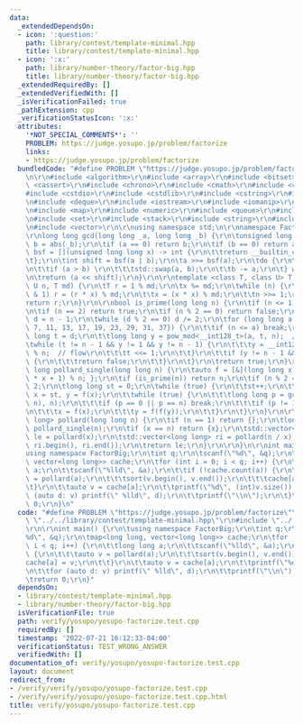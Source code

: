 ```yaml
---
data:
  _extendedDependsOn:
  - icon: ':question:'
    path: library/contest/template-minimal.hpp
    title: library/contest/template-minimal.hpp
  - icon: ':x:'
    path: library/number-theory/factor-big.hpp
    title: library/number-theory/factor-big.hpp
  _extendedRequiredBy: []
  _extendedVerifiedWith: []
  _isVerificationFailed: true
  _pathExtension: cpp
  _verificationStatusIcon: ':x:'
  attributes:
    '*NOT_SPECIAL_COMMENTS*': ''
    PROBLEM: https://judge.yosupo.jp/problem/factorize
    links:
    - https://judge.yosupo.jp/problem/factorize
  bundledCode: "#define PROBLEM \"https://judge.yosupo.jp/problem/factorize\"\r\n\r\
    \n\r\n#include <algorithm>\r\n#include <array>\r\n#include <bitset>\r\n#include\
    \ <cassert>\r\n#include <chrono>\r\n#include <cmath>\r\n#include <complex>\r\n\
    #include <cstdio>\r\n#include <cstdlib>\r\n#include <cstring>\r\n#include <ctime>\r\
    \n#include <deque>\r\n#include <iostream>\r\n#include <iomanip>\r\n#include <list>\r\
    \n#include <map>\r\n#include <numeric>\r\n#include <queue>\r\n#include <random>\r\
    \n#include <set>\r\n#include <stack>\r\n#include <string>\r\n#include <unordered_map>\r\
    \n#include <vector>\r\n\r\nusing namespace std;\n\r\nnamespace FactorBig {\r\n\
    \r\nlong long gcd(long long _a, long long _b) {\r\n\tunsigned long long a = abs(_a),\
    \ b = abs(_b);\r\n\tif (a == 0) return b;\r\n\tif (b == 0) return a;\r\n\tauto\
    \ bsf = [](unsigned long long x) -> int {\r\n\t\treturn __builtin_ctzll(x);\r\n\
    \t};\r\n\tint shift = bsf(a | b);\r\n\ta >>= bsf(a);\r\n\tdo {\r\n\t\tb >>= bsf(b);\r\
    \n\t\tif (a > b) \r\n\t\t\tstd::swap(a, b);\r\n\t\tb -= a;\r\n\t} while (b);\r\
    \n\treturn (a << shift);\r\n}\r\n\r\ntemplate <class T, class U> T pow_mod(T x,\
    \ U n, T md) {\r\n\tT r = 1 % md;\r\n\tx %= md;\r\n\twhile (n) {\r\n\t\tif (n\
    \ & 1) r = (r * x) % md;\r\n\t\tx = (x * x) % md;\r\n\t\tn >>= 1;\r\n\t}\r\n\t\
    return r;\r\n}\r\n\r\nbool is_prime(long long n) {\r\n\tif (n <= 1) return false;\r\
    \n\tif (n == 2) return true;\r\n\tif (n % 2 == 0) return false;\r\n\tlong long\
    \ d = n - 1;\r\n\twhile (d % 2 == 0) d /= 2;\r\n\tfor (long long a : {2, 3, 5,\
    \ 7, 11, 13, 17, 19, 23, 29, 31, 37}) {\r\n\t\tif (n <= a) break;\r\n\t\tlong\
    \ long t = d;\r\n\t\tlong long y = pow_mod<__int128_t>(a, t, n);  // over\r\n\t\
    \twhile (t != n - 1 && y != 1 && y != n - 1) {\r\n\t\t\ty = __int128_t(y) * y\
    \ % n;  // flow\r\n\t\t\tt <<= 1;\r\n\t\t}\r\n\t\tif (y != n - 1 && t % 2 == 0)\
    \ {\r\n\t\t\treturn false;\r\n\t\t}\r\n\t}\r\n\treturn true;\r\n}\r\n\r\nlong\
    \ long pollard_single(long long n) {\r\n\tauto f = [&](long long x) { return (__int128_t(x)\
    \ * x + 1) % n; };\r\n\tif (is_prime(n)) return n;\r\n\tif (n % 2 == 0) return\
    \ 2;\r\n\tlong long st = 0;\r\n\twhile (true) {\r\n\t\tst++;\r\n\t\tlong long\
    \ x = st, y = f(x);\r\n\t\twhile (true) {\r\n\t\t\tlong long p = gcd((y - x +\
    \ n), n);\r\n\t\t\tif (p == 0 || p == n) break;\r\n\t\t\tif (p != 1) return p;\r\
    \n\t\t\tx = f(x);\r\n\t\t\ty = f(f(y));\r\n\t\t}\r\n\t}\r\n}\r\n\r\nstd::vector<long\
    \ long> pollard(long long n) {\r\n\tif (n == 1) return {};\r\n\tlong long x =\
    \ pollard_single(n);\r\n\tif (x == n) return {x};\r\n\tstd::vector<long long>\
    \ le = pollard(x);\r\n\tstd::vector<long long> ri = pollard(n / x);\r\n\tle.insert(le.end(),\
    \ ri.begin(), ri.end());\r\n\treturn le;\r\n}\r\n\r\n}\n\r\nint main() {\r\n\t\
    using namespace FactorBig;\r\n\tint q;\r\n\tscanf(\"%d\", &q);\r\n\tmap<long long,\
    \ vector<long long>> cache;\r\n\tfor (int i = 0; i < q; i++) {\r\n\t\tlong long\
    \ a;\r\n\t\tscanf(\"%lld\", &a);\r\n\t\tif (!cache.count(a)) {\r\n\t\t\tauto v\
    \ = pollard(a);\r\n\t\t\tsort(v.begin(), v.end());\r\n\t\t\tcache[a] = v;\r\n\t\
    \t}\r\n\t\tauto v = cache[a];\r\n\t\tprintf(\"%d\", (int)v.size());\r\n\t\tfor\
    \ (auto d: v) printf(\" %lld\", d);\r\n\t\tprintf(\"\\n\");\r\n\t}\r\n\treturn\
    \ 0;\r\n}\n"
  code: "#define PROBLEM \"https://judge.yosupo.jp/problem/factorize\"\r\n\r\n#include\
    \ \"../../library/contest/template-minimal.hpp\"\r\n#include \"../../library/number-theory/factor-big.hpp\"\
    \r\n\r\nint main() {\r\n\tusing namespace FactorBig;\r\n\tint q;\r\n\tscanf(\"\
    %d\", &q);\r\n\tmap<long long, vector<long long>> cache;\r\n\tfor (int i = 0;\
    \ i < q; i++) {\r\n\t\tlong long a;\r\n\t\tscanf(\"%lld\", &a);\r\n\t\tif (!cache.count(a))\
    \ {\r\n\t\t\tauto v = pollard(a);\r\n\t\t\tsort(v.begin(), v.end());\r\n\t\t\t\
    cache[a] = v;\r\n\t\t}\r\n\t\tauto v = cache[a];\r\n\t\tprintf(\"%d\", (int)v.size());\r\
    \n\t\tfor (auto d: v) printf(\" %lld\", d);\r\n\t\tprintf(\"\\n\");\r\n\t}\r\n\
    \treturn 0;\r\n}"
  dependsOn:
  - library/contest/template-minimal.hpp
  - library/number-theory/factor-big.hpp
  isVerificationFile: true
  path: verify/yosupo/yosupo-factorize.test.cpp
  requiredBy: []
  timestamp: '2022-07-21 16:12:33-04:00'
  verificationStatus: TEST_WRONG_ANSWER
  verifiedWith: []
documentation_of: verify/yosupo/yosupo-factorize.test.cpp
layout: document
redirect_from:
- /verify/verify/yosupo/yosupo-factorize.test.cpp
- /verify/verify/yosupo/yosupo-factorize.test.cpp.html
title: verify/yosupo/yosupo-factorize.test.cpp
---
```

